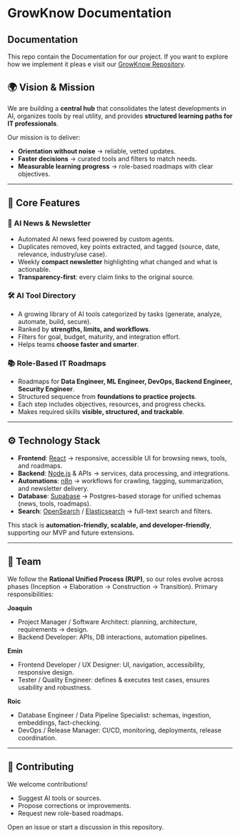 # **GrowKnow Documentation**

## Documentation
This repo contain the Documentation for our project. 
If you want to explore how we implement it pleas e visit our [GrowKnow Repository](https://github.com/bermar24/GrowNow).

## 🌍 Vision & Mission  
We are building a **central hub** that consolidates the latest developments in AI, organizes tools by real utility, and provides **structured learning paths for IT professionals**.  

Our mission is to deliver:  
- **Orientation without noise** → reliable, vetted updates.  
- **Faster decisions** → curated tools and filters to match needs.  
- **Measurable learning progress** → role-based roadmaps with clear objectives.  

---

## 🚀 Core Features  

### 📢 AI News & Newsletter  
- Automated AI news feed powered by custom agents.  
- Duplicates removed, key points extracted, and tagged (source, date, relevance, industry/use case).  
- Weekly **compact newsletter** highlighting what changed and what is actionable.  
- **Transparency-first**: every claim links to the original source.  

### 🛠️ AI Tool Directory  
- A growing library of AI tools categorized by tasks (generate, analyze, automate, build, secure).  
- Ranked by **strengths, limits, and workflows**.  
- Filters for goal, budget, maturity, and integration effort.  
- Helps teams **choose faster and smarter**.  

### 📚 Role-Based IT Roadmaps  
- Roadmaps for **Data Engineer, ML Engineer, DevOps, Backend Engineer, Security Engineer**.  
- Structured sequence from **foundations to practice projects**.  
- Each step includes objectives, resources, and progress checks.  
- Makes required skills **visible, structured, and trackable**.  

---

## ⚙️ Technology Stack  

- **Frontend**: [React](https://reactjs.org/) → responsive, accessible UI for browsing news, tools, and roadmaps.  
- **Backend**: [Node.js](https://nodejs.org/) & APIs → services, data processing, and integrations.  
- **Automations**: [n8n](https://n8n.io/) → workflows for crawling, tagging, summarization, and newsletter delivery.  
- **Database**: [Supabase](https://supabase.com/) → Postgres-based storage for unified schemas (news, tools, roadmaps).  
- **Search**: [OpenSearch](https://opensearch.org/) / [Elasticsearch](https://www.elastic.co/) → full-text search and filters.  

This stack is **automation-friendly, scalable, and developer-friendly**, supporting our MVP and future extensions.  

---

## 👥 Team  

We follow the **Rational Unified Process (RUP)**, so our roles evolve across phases (Inception → Elaboration → Construction → Transition). Primary responsibilities:  

**Joaquín**  
- Project Manager / Software Architect: planning, architecture, requirements → design.  
- Backend Developer: APIs, DB interactions, automation pipelines.  

**Emin**  
- Frontend Developer / UX Designer: UI, navigation, accessibility, responsive design.  
- Tester / Quality Engineer: defines & executes test cases, ensures usability and robustness.  

**Roic**  
- Database Engineer / Data Pipeline Specialist: schemas, ingestion, embeddings, fact-checking.  
- DevOps / Release Manager: CI/CD, monitoring, deployments, release coordination.  

---

## 🤝 Contributing  

We welcome contributions!  
- Suggest AI tools or sources.  
- Propose corrections or improvements.  
- Request new role-based roadmaps.  

Open an issue or start a discussion in this repository.  
